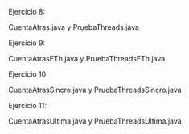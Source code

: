 
Ejercicio 8:

CuentaAtras.java y PruebaThreads.java

Ejercicio 9:

CuentaAtrasETh.java y PruebaThreadsETh.java

Ejercicio 10:

CuentaAtrasSincro.java y PruebaThreadsSincro.java

Ejercicio 11:

CuentaAtrasUltima.java y PruebaThreadsUltima.java